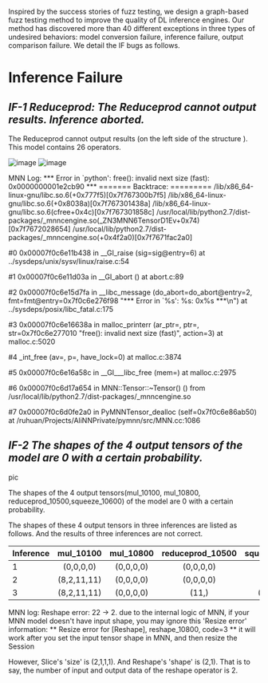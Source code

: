 Inspired by the success stories of fuzz testing, we design a graph-based fuzz testing method to improve the  quality of DL inference engines. Our method has discovered more than 40 different exceptions in three types of undesired behaviors: model conversion failure, inference failure,  output  comparison  failure. We detail the IF bugs as follows.


Inference Failure
================

 ***IF-1 Reduceprod: The Reduceprod cannot output results. Inference aborted.***
----------------

The Reduceprod cannot output results (on the left side of the structure ). This model contains 26 operators.

![image](https://user-images.githubusercontent.com/69624583/92420420-c1b53e80-f1a5-11ea-8c6c-37d64034fa32.png)
![image](https://user-images.githubusercontent.com/69624583/92420438-d98cc280-f1a5-11ea-8513-256922c35553.png)

MNN Log: 
*** Error in `python': free(): invalid next size (fast): 0x0000000001e2cb90 ***
======= Backtrace: =========
/lib/x86_64-linux-gnu/libc.so.6(+0x777f5)[0x7f767300b7f5]
/lib/x86_64-linux-gnu/libc.so.6(+0x8038a)[0x7f767301438a]
/lib/x86_64-linux-gnu/libc.so.6(cfree+0x4c)[0x7f767301858c]
/usr/local/lib/python2.7/dist-packages/_mnncengine.so(_ZN3MNN6TensorD1Ev+0x74)[0x7f7672028654]
/usr/local/lib/python2.7/dist-packages/_mnncengine.so(+0x4f2a0)[0x7f7671fac2a0]

#0  0x00007f0c6e11b438 in __GI_raise (sig=sig@entry=6) at ../sysdeps/unix/sysv/linux/raise.c:54

#1  0x00007f0c6e11d03a in __GI_abort () at abort.c:89

#2  0x00007f0c6e15d7fa in __libc_message (do_abort=do_abort@entry=2, fmt=fmt@entry=0x7f0c6e276f98 "*** Error in `%s': %s: 0x%s ***\n") at ../sysdeps/posix/libc_fatal.c:175

#3  0x00007f0c6e16638a in malloc_printerr (ar_ptr=<optimized out>, ptr=<optimized out>, str=0x7f0c6e277010 "free(): invalid next size (fast)", action=3) at malloc.c:5020

#4  _int_free (av=<optimized out>, p=<optimized out>, have_lock=0) at malloc.c:3874

#5  0x00007f0c6e16a58c in __GI___libc_free (mem=<optimized out>) at malloc.c:2975

#6  0x00007f0c6d17a654 in MNN::Tensor::~Tensor() () from /usr/local/lib/python2.7/dist-packages/_mnncengine.so

#7  0x00007f0c6d0fe2a0 in PyMNNTensor_dealloc (self=0x7f0c6e86ab50) at /ruhuan/Projects/AliNNPrivate/pymnn/src/MNN.cc:1086




 ***IF-2 The shapes of the 4 output tensors of the model are 0 with a certain probability.***
----------------
pic

The shapes of the 4 output tensors(mul_10100, mul_10800, reduceprod_10500,squeeze_10600) of the model are 0 with a certain probability.

The shapes of these 4 output tensors in  three inferences are listed as follows.  And the  results of three inferences are not correct.


| Inference  | mul_10100   | mul_10800  | reduceprod_10500  | squeeze_10600 |
| ------------- |:-------------:|:----------:|:----------:| :----------: |
| 1        | (0,0,0,0) | (0,0,0,0)     |(0,0,0,0)       | (0,0,0,0)  |
| 2       | (8,2,11,11)    |  (0,0,0,0)     |(0,0,0,0)       | (0,0,0,0)  |
| 3      | (8,2,11,11)    |   (0,0,0,0)  |   (11,)   | (176, 11) |


MNN log: 
Reshape error: 22 -> 2.
due to the internal logic of MNN, if your MNN model doesn't have input shape, you may ignore this 'Resize error' information:
** Resize error for [Reshape], reshape_10800, code=3 **
it will work after you set the input tensor shape in MNN, and then resize the Session

However, Slice's 'size' is (2,1,1,1). And Reshape's 'shape' is (2,1). That is to say, the number of input and output data of the reshape operator is 2.









